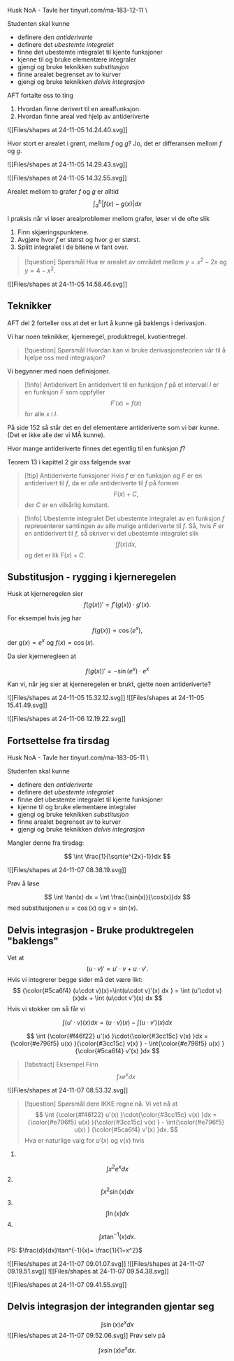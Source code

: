 Husk NoA - Tavle her tinyurl.com/ma-183-12-11 \

Studenten skal kunne

- definere den _antideriverte_ 
- definere det _ubestemte integralet_ 
- finne det ubestemte integralet til kjente funksjoner
- kjenne til og bruke elementære integraler 
- gjengi og bruke teknikken _substitusjon_ 
- finne arealet begrenset av to kurver
- gjengi og bruke teknikken _delvis integrasjon_ 


AFT fortalte oss to ting

1. Hvordan finne derivert til en arealfunksjon.
2. Hvordan finne areal ved hjelp av antideriverte

![[Files/shapes at 24-11-05 14.24.40.svg]]

Hvor stort er arealet i grønt, mellom $f$ og $g$? Jo, det er differansen mellom $f$ og $g$. 

![[Files/shapes at 24-11-05 14.29.43.svg]]

![[Files/shapes at 24-11-05 14.32.55.svg]]

Arealet mellom to grafer $f$ og $g$ er alltid
$$
\int_a^b |f(x)-g(x)|dx
$$

I praksis når vi løser arealproblemer mellom grafer, løser vi de ofte slik
1. Finn skjæringspunktene.
2. Avgjøre hvor $f$ er størst og hvor $g$ er størst.
3. Splitt integralet i de bitene vi fant over. 


> [!question] Spørsmål 
> Hva er arealet av området mellom $y=x^2-2x$ og $y = 4-x^2$. 

![[Files/shapes at 24-11-05 14.58.46.svg]]



## Teknikker

AFT del 2 forteller oss at det er lurt å kunne gå baklengs i derivasjon. 

Vi har noen teknikker, kjerneregel, produktregel, kvotientregel. 

> [!question] Spørsmål 
> Hvordan kan vi bruke derivasjonsteorien vår til å hjelpe oss med integrasjon?

Vi begynner med noen definisjoner.

> [!info] Antiderivert
> En antiderivert til en funksjon $f$ på et intervall $I$ er en funksjon $F$ som oppfyller
> $$
> F'(x)=f(x)
> $$ 
> for alle $x$ i $I$. 

På side 152 så står det en del elementære antideriverte som vi bør kunne. (Det er ikke alle der vi MÅ kunne).

Hvor mange antideriverte finnes det egentlig til en funksjon $f$?

Teorem 13 i kapittel 2 gir oss følgende svar

> [!tip] Antideriverte funksjoner
> Hvis $f$ er en funksjon og $F$ er en antiderivert til $f$, da er *alle* antideriverte til $f$ på formen
> $$
> F(x)+C,
> $$ 
> der $C$ er en vilkårlig konstant. 

> [!info] Ubestemte integralet
> Det ubestemte integralet av en funksjon $f$ representerer samlingen av alle mulige antideriverte til $f$. Så, hvis $F$ er en antiderivert til $f$, så skriver vi det ubestemte integralet slik
> $$
> \int f(x)dx,
> $$ 
> og det er lik $F(x)+C$. 
>

## Substitusjon - rygging i kjerneregelen

Husk at kjerneregelen sier
$$
f(g(x))' = f'(g(x)) \cdot g'(x).
$$

For eksempel  hvis jeg har 
$$
f(g(x)) = \cos(e^x),
$$
der $g(x)= e^x$ og $f(x) = \cos(x)$.

Da sier kjerneregleen at

$$
f(g(x))' = -\sin(e^x) \cdot e^x
$$

Kan vi, når jeg sier at kjerneregelen er brukt, gjette noen antideriverte?

![[Files/shapes at 24-11-05 15.32.12.svg]]
![[Files/shapes at 24-11-05 15.41.49.svg]]


![[Files/shapes at 24-11-06 12.19.22.svg]]


## Fortsettelse fra tirsdag

Husk NoA - Tavle her tinyurl.com/ma-183-05-11 \

Studenten skal kunne

- definere den _antideriverte_ 
- definere det _ubestemte integralet_ 
- finne det ubestemte integralet til kjente funksjoner
- kjenne til og bruke elementære integraler 
- gjengi og bruke teknikken _substitusjon_ 
- finne arealet begrenset av to kurver
- gjengi og bruke teknikken _delvis integrasjon_ 



Mangler denne fra tirsdag:

$$
\int \frac{1}{\sqrt{e^{2x}-1}}dx
 $$

![[Files/shapes at 24-11-07 08.38.19.svg]]


Prøv å løse

$$
\int \tan(x) dx = \int \frac{\sin(x)}{\cos(x)}dx
$$
med substitusjonen $u=\cos(x)$ og $v = \sin(x)$.

## Delvis integrasjon - Bruke produktregelen "baklengs"

Vet at
$$
(u\cdot v)' =u'\cdot v + u\cdot v'.
$$
Hvis vi integrerer begge sider må det være likt:
$$
{\color{#5ca6f4} (u\cdot v)(x)=\int(u\cdot v)'(x) dx } = \int (u'\cdot v)(x)dx + \int (u\cdot v')(x) dx
$$
Hvis vi stokker om så får vi

$$
\int (u'\cdot v)(x) dx = (u\cdot v)(x) - \int (u \cdot v')(x)dx
$$

$$
\int {\color{#f46f22} u'(x) }\cdot{\color{#3cc15c}  v(x)  }dx = {\color{#e796f5} u(x) }{\color{#3cc15c}  v(x) } -  \int{\color{#e796f5}  u(x) } {\color{#5ca6f4} v'(x) }dx
$$
> [!abstract] Eksempel 
> Finn 
> $$
> \int x e^x dx
> $$


![[Files/shapes at 24-11-07 08.53.32.svg]]

> [!question] Spørsmål 
> dere IKKE regne nå. Vi vet nå at
> $$
> \int {\color{#f46f22} u'(x) }\cdot{\color{#3cc15c}  v(x)  }dx = {\color{#e796f5} u(x) }{\color{#3cc15c}  v(x) } -  \int{\color{#e796f5}  u(x) } {\color{#5ca6f4} v'(x) }dx.
> $$
> Hva er naturlige valg for $u'(x)$ og $v(x)$ hvis

1.
$$
\int x^2 e^x dx
$$
2.
$$
\int x^2 \sin(x)dx
$$
3.
$$
\int \ln(x)dx
$$
4.
$$
\int x \tan^{-1}(x)dx.
$$

PS: $\frac{d}{dx}\tan^{-1}(x)= \frac{1}{1+x^2}$

![[Files/shapes at 24-11-07 09.01.07.svg]]
![[Files/shapes at 24-11-07 09.19.51.svg]]
![[Files/shapes at 24-11-07 09.54.38.svg]]


![[Files/shapes at 24-11-07 09.41.55.svg]]


##  Delvis integrasjon der integranden gjentar seg

$$
\int \sin(x)e^x dx
$$
![[Files/shapes at 24-11-07 09.52.06.svg]]
Prøv selv på

$$
\int x \sin(x) e^x dx.
$$